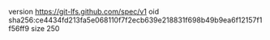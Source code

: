 version https://git-lfs.github.com/spec/v1
oid sha256:ce4434fd213fa5e068110f7f2ecb639e218831f698b49b9ea6f12157f1f56ff9
size 250
